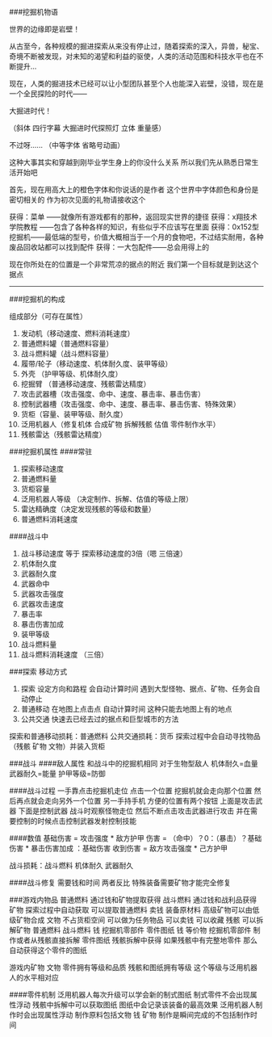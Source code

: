 ###挖掘机物语

世界的边缘即是岩壁！

从古至今，各种规模的掘进探索从来没有停止过，随着探索的深入，异兽，秘宝、奇境不断被发现，对未知的渴望和利益的驱使，人类的活动范围和科技水平也在不断提升...

现在，人类的掘进技术已经可以让小型团队甚至个人也能深入岩壁，没错，现在是一个全民探险的时代——

大掘进时代！

（斜体 四行字幕 大掘进时代探照灯 立体 重量感）

不过呀......
（中等字体 省略号动画）

这种大事其实和穿越到刚毕业学生身上的你没什么关系
所以我们先从熟悉日常生活开始吧

首先，现在用高大上的橙色字体和你说话的是作者
这个世界中字体颜色和身份是密切相关的
作为初次见面的礼物请接收这个

获得：菜单 ——就像所有游戏都有的那种，返回现实世界的捷径
获得：x翔技术学院教程 ——包含了各种各样的知识，有些似乎不应该写在里面
获得：0x152型挖掘机——最低端的型号，价值大概相当于一个月的食物吧，不过结实耐用，各种废品回收站都可以找到配件
获得：一大包配件——总会用得上的

现在你所处在的位置是一个非常荒凉的据点的附近 我们第一个目标就是到达这个据点

---

###挖掘机的构成

组成部分（可存在属性）

1. 发动机（移动速度、燃料消耗速度）
2. 普通燃料罐（普通燃料容量）
3. 战斗燃料罐（战斗燃料容量）
4. 履带/轮子（移动速度、机体耐久度、装甲等级）
5. 外壳 （护甲等级、机体耐久度）
6. 挖掘臂 （普通移动速度、残骸雷达精度）
7. 攻击武器槽（攻击强度、命中、速度、暴击率、暴击伤害）
8. 控制武器槽（攻击强度、命中、速度、暴击率、暴击伤害、特殊效果）
9. 货柜（容量、装甲等级、耐久度）
10. 泛用机器人（修复机体 合成矿物 拆解残骸 估值 零件制作水平）
11. 残骸雷达（残骸雷达精度）

###挖掘机属性
####常驻

1. 探索移动速度
2. 普通燃料量
4. 货柜容量
5. 泛用机器人等级 （决定制作、拆解、估值的等级上限）
6. 雷达精确度（决定发现残骸的等级和数量）
7. 普通燃料消耗速度

####战斗中

1. 战斗移动速度 等于 探索移动速度的3倍（嗯 三倍速）
2. 机体耐久度
3. 武器耐久度
4. 武器命中
5. 武器攻击强度
6. 武器攻击速度
7. 暴击率
8. 暴击伤害加成
9. 装甲等级
10. 战斗燃料量
11. 战斗燃料消耗速度 （三倍）

###探索
移动方式

1. 探索 设定方向和路程 会自动计算时间  遇到大型怪物、据点、矿物、任务会自动停止
2. 普通移动 在地图上点击点 自动计算时间 这种只能去地图上有的地点
3. 公共交通 快速去已经去过的据点和巨型城市的方法

探索和普通移动损耗：普通燃料
公共交通损耗：货币
探索过程中会自动寻找物品（残骸 矿物 文物）并装入货柜

###战斗
####敌人属性
和战斗中的挖掘机相同 对于生物型敌人 机体耐久=血量 武器耐久=能量 护甲等级=防御

####战斗过程
一手靠点击挖掘机走位 点击一个位置 挖掘机就会走向那个位置 然后再点就会走向另外一个位置
另一手持手机 方便的位置有两个按钮 上面是攻击武器 下面是控制武器
战斗时观察怪物走位 然后不断点击攻击武器进行攻击 并在需要控制的时候点击控制武器发射控制技能

####数值
基础伤害 = 攻击强度 * 敌方护甲 
伤害 = （命中）？0：（暴击）？基础伤害 * 暴击伤害加成 ：基础伤害
收到伤害 = 敌方攻击强度 * 己方护甲

战斗损耗：战斗燃料 机体耐久 武器耐久

####战斗修复
需要钱和时间 两者反比
特殊装备需要矿物才能完全修复

###游戏内物品
普通燃料 通过钱和矿物提取获得
战斗燃料 通过钱和战利品获得
矿物 探索过程中自动获取 可以提取普通燃料 卖钱 装备原材料 高级矿物可以由低级矿物合成
文物 不占货柜空间 可以做为任务物品 可以卖钱 可以收藏
残骸 可以拆解矿物 普通燃料 战斗燃料 钱 挖掘机零部件 零件图纸
钱 等价物
挖掘机零部件 制作或者从残骸直接拆解
零件图纸 残骸拆解中获得 如果残骸中有完整地零件 那么自动获得这个零件的图纸

游戏内矿物 文物 零件拥有等级和品质
残骸和图纸拥有等级
这个等级与泛用机器人的水平相对应

####零件机制
泛用机器人每次升级可以学会新的制式图纸 制式零件不会出现属性浮动
残骸中拆解中可以获取图纸 图纸中会记录该装备的最高效果 泛用机器人制作时会出现属性浮动
制作原料包括文物 钱 矿物
制作是瞬间完成的不包括制作时间

